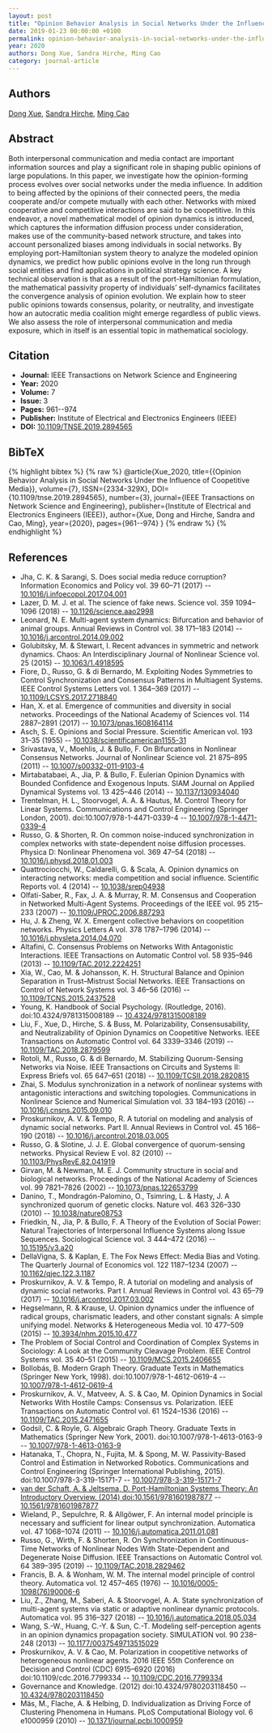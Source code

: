 ```yaml
---
layout: post
title: "Opinion Behavior Analysis in Social Networks Under the Influence of Coopetitive Media"
date: 2019-01-23 00:00:00 +0100
permalink: opinion-behavior-analysis-in-social-networks-under-the-influence-of-coopetitive-media
year: 2020
authors: Dong Xue, Sandra Hirche, Ming Cao
category: journal-article
---
```

 
## Authors
[Dong Xue](authors/dong-xue), [Sandra Hirche](authors/sandra-hirche), [Ming Cao](authors/ming-cao)
 
## Abstract
Both interpersonal communication and media contact are important information sources and play a significant role in shaping public opinions of large populations. In this paper, we investigate how the opinion-forming process evolves over social networks under the media influence. In addition to being affected by the opinions of their connected peers, the media cooperate and/or compete mutually with each other. Networks with mixed cooperative and competitive interactions are said to be coopetitive. In this endeavor, a novel mathematical model of opinion dynamics is introduced, which captures the information diffusion process under consideration, makes use of the community-based network structure, and takes into account personalized biases among individuals in social networks. By employing port-Hamiltonian system theory to analyze the modeled opinion dynamics, we predict how public opinions evolve in the long run through social entities and find applications in political strategy science. A key technical observation is that as a result of the port-Hamiltonian formulation, the mathematical passivity property of individuals’ self-dynamics facilitates the convergence analysis of opinion evolution. We explain how to steer public opinions towards consensus, polarity, or neutrality, and investigate how an autocratic media coalition might emerge regardless of public views. We also assess the role of interpersonal communication and media exposure, which in itself is an essential topic in mathematical sociology.
 
## Citation
- **Journal:** IEEE Transactions on Network Science and Engineering
- **Year:** 2020
- **Volume:** 7
- **Issue:** 3
- **Pages:** 961--974
- **Publisher:** Institute of Electrical and Electronics Engineers (IEEE)
- **DOI:** [10.1109/TNSE.2019.2894565](https://doi.org/10.1109/TNSE.2019.2894565)
 
## BibTeX
{% highlight bibtex %}
{% raw %}
@article{Xue_2020,
  title={{Opinion Behavior Analysis in Social Networks Under the Influence of Coopetitive Media}},
  volume={7},
  ISSN={2334-329X},
  DOI={10.1109/tnse.2019.2894565},
  number={3},
  journal={IEEE Transactions on Network Science and Engineering},
  publisher={Institute of Electrical and Electronics Engineers (IEEE)},
  author={Xue, Dong and Hirche, Sandra and Cao, Ming},
  year={2020},
  pages={961--974}
}
{% endraw %}
{% endhighlight %}
 
## References
- Jha, C. K. & Sarangi, S. Does social media reduce corruption? Information Economics and Policy vol. 39 60–71 (2017) -- [10.1016/j.infoecopol.2017.04.001](https://doi.org/10.1016/j.infoecopol.2017.04.001)
- Lazer, D. M. J. et al. The science of fake news. Science vol. 359 1094–1096 (2018) -- [10.1126/science.aao2998](https://doi.org/10.1126/science.aao2998)
- Leonard, N. E. Multi-agent system dynamics: Bifurcation and behavior of animal groups. Annual Reviews in Control vol. 38 171–183 (2014) -- [10.1016/j.arcontrol.2014.09.002](https://doi.org/10.1016/j.arcontrol.2014.09.002)
- Golubitsky, M. & Stewart, I. Recent advances in symmetric and network dynamics. Chaos: An Interdisciplinary Journal of Nonlinear Science vol. 25 (2015) -- [10.1063/1.4918595](https://doi.org/10.1063/1.4918595)
- Fiore, D., Russo, G. & di Bernardo, M. Exploiting Nodes Symmetries to Control Synchronization and Consensus Patterns in Multiagent Systems. IEEE Control Systems Letters vol. 1 364–369 (2017) -- [10.1109/LCSYS.2017.2718840](https://doi.org/10.1109/LCSYS.2017.2718840)
- Han, X. et al. Emergence of communities and diversity in social networks. Proceedings of the National Academy of Sciences vol. 114 2887–2891 (2017) -- [10.1073/pnas.1608164114](https://doi.org/10.1073/pnas.1608164114)
- Asch, S. E. Opinions and Social Pressure. Scientific American vol. 193 31–35 (1955) -- [10.1038/scientificamerican1155-31](https://doi.org/10.1038/scientificamerican1155-31)
- Srivastava, V., Moehlis, J. & Bullo, F. On Bifurcations in Nonlinear Consensus Networks. Journal of Nonlinear Science vol. 21 875–895 (2011) -- [10.1007/s00332-011-9103-4](https://doi.org/10.1007/s00332-011-9103-4)
- Mirtabatabaei, A., Jia, P. & Bullo, F. Eulerian Opinion Dynamics with Bounded Confidence and Exogenous Inputs. SIAM Journal on Applied Dynamical Systems vol. 13 425–446 (2014) -- [10.1137/130934040](https://doi.org/10.1137/130934040)
- Trentelman, H. L., Stoorvogel, A. A. & Hautus, M. Control Theory for Linear Systems. Communications and Control Engineering (Springer London, 2001). doi:10.1007/978-1-4471-0339-4 -- [10.1007/978-1-4471-0339-4](https://doi.org/10.1007/978-1-4471-0339-4)
- Russo, G. & Shorten, R. On common noise-induced synchronization in complex networks with state-dependent noise diffusion processes. Physica D: Nonlinear Phenomena vol. 369 47–54 (2018) -- [10.1016/j.physd.2018.01.003](https://doi.org/10.1016/j.physd.2018.01.003)
- Quattrociocchi, W., Caldarelli, G. & Scala, A. Opinion dynamics on interacting networks: media competition and social influence. Scientific Reports vol. 4 (2014) -- [10.1038/srep04938](https://doi.org/10.1038/srep04938)
- Olfati-Saber, R., Fax, J. A. & Murray, R. M. Consensus and Cooperation in Networked Multi-Agent Systems. Proceedings of the IEEE vol. 95 215–233 (2007) -- [10.1109/JPROC.2006.887293](https://doi.org/10.1109/JPROC.2006.887293)
- Hu, J. & Zheng, W. X. Emergent collective behaviors on coopetition networks. Physics Letters A vol. 378 1787–1796 (2014) -- [10.1016/j.physleta.2014.04.070](https://doi.org/10.1016/j.physleta.2014.04.070)
- Altafini, C. Consensus Problems on Networks With Antagonistic Interactions. IEEE Transactions on Automatic Control vol. 58 935–946 (2013) -- [10.1109/TAC.2012.2224251](https://doi.org/10.1109/TAC.2012.2224251)
- Xia, W., Cao, M. & Johansson, K. H. Structural Balance and Opinion Separation in Trust–Mistrust Social Networks. IEEE Transactions on Control of Network Systems vol. 3 46–56 (2016) -- [10.1109/TCNS.2015.2437528](https://doi.org/10.1109/TCNS.2015.2437528)
- Young, K. Handbook of Social Psychology. (Routledge, 2016). doi:10.4324/9781315008189 -- [10.4324/9781315008189](https://doi.org/10.4324/9781315008189)
- Liu, F., Xue, D., Hirche, S. & Buss, M. Polarizability, Consensusability, and Neutralizability of Opinion Dynamics on Coopetitive Networks. IEEE Transactions on Automatic Control vol. 64 3339–3346 (2019) -- [10.1109/TAC.2018.2879599](https://doi.org/10.1109/TAC.2018.2879599)
- Rotoli, M., Russo, G. & di Bernardo, M. Stabilizing Quorum-Sensing Networks via Noise. IEEE Transactions on Circuits and Systems II: Express Briefs vol. 65 647–651 (2018) -- [10.1109/TCSII.2018.2820815](https://doi.org/10.1109/TCSII.2018.2820815)
- Zhai, S. Modulus synchronization in a network of nonlinear systems with antagonistic interactions and switching topologies. Communications in Nonlinear Science and Numerical Simulation vol. 33 184–193 (2016) -- [10.1016/j.cnsns.2015.09.010](https://doi.org/10.1016/j.cnsns.2015.09.010)
- Proskurnikov, A. V. & Tempo, R. A tutorial on modeling and analysis of dynamic social networks. Part II. Annual Reviews in Control vol. 45 166–190 (2018) -- [10.1016/j.arcontrol.2018.03.005](https://doi.org/10.1016/j.arcontrol.2018.03.005)
- Russo, G. & Slotine, J. J. E. Global convergence of quorum-sensing networks. Physical Review E vol. 82 (2010) -- [10.1103/PhysRevE.82.041919](https://doi.org/10.1103/PhysRevE.82.041919)
- Girvan, M. & Newman, M. E. J. Community structure in social and biological networks. Proceedings of the National Academy of Sciences vol. 99 7821–7826 (2002) -- [10.1073/pnas.122653799](https://doi.org/10.1073/pnas.122653799)
- Danino, T., Mondragón-Palomino, O., Tsimring, L. & Hasty, J. A synchronized quorum of genetic clocks. Nature vol. 463 326–330 (2010) -- [10.1038/nature08753](https://doi.org/10.1038/nature08753)
- Friedkin, N., Jia, P. & Bullo, F. A Theory of the Evolution of Social Power: Natural Trajectories of Interpersonal Influence Systems along Issue Sequences. Sociological Science vol. 3 444–472 (2016) -- [10.15195/v3.a20](https://doi.org/10.15195/v3.a20)
- DellaVigna, S. & Kaplan, E. The Fox News Effect: Media Bias and Voting. The Quarterly Journal of Economics vol. 122 1187–1234 (2007) -- [10.1162/qjec.122.3.1187](https://doi.org/10.1162/qjec.122.3.1187)
- Proskurnikov, A. V. & Tempo, R. A tutorial on modeling and analysis of dynamic social networks. Part I. Annual Reviews in Control vol. 43 65–79 (2017) -- [10.1016/j.arcontrol.2017.03.002](https://doi.org/10.1016/j.arcontrol.2017.03.002)
- Hegselmann, R. & Krause, U. Opinion dynamics under the influence of radical groups, charismatic leaders, and other constant signals: A simple unifying model. Networks &amp; Heterogeneous Media vol. 10 477–509 (2015) -- [10.3934/nhm.2015.10.477](https://doi.org/10.3934/nhm.2015.10.477)
- The Problem of Social Control and Coordination of Complex Systems in Sociology: A Look at the Community Cleavage Problem. IEEE Control Systems vol. 35 40–51 (2015) -- [10.1109/MCS.2015.2406655](https://doi.org/10.1109/MCS.2015.2406655)
- Bollobás, B. Modern Graph Theory. Graduate Texts in Mathematics (Springer New York, 1998). doi:10.1007/978-1-4612-0619-4 -- [10.1007/978-1-4612-0619-4](https://doi.org/10.1007/978-1-4612-0619-4)
- Proskurnikov, A. V., Matveev, A. S. & Cao, M. Opinion Dynamics in Social Networks With Hostile Camps: Consensus vs. Polarization. IEEE Transactions on Automatic Control vol. 61 1524–1536 (2016) -- [10.1109/TAC.2015.2471655](https://doi.org/10.1109/TAC.2015.2471655)
- Godsil, C. & Royle, G. Algebraic Graph Theory. Graduate Texts in Mathematics (Springer New York, 2001). doi:10.1007/978-1-4613-0163-9 -- [10.1007/978-1-4613-0163-9](https://doi.org/10.1007/978-1-4613-0163-9)
- Hatanaka, T., Chopra, N., Fujita, M. & Spong, M. W. Passivity-Based Control and Estimation in Networked Robotics. Communications and Control Engineering (Springer International Publishing, 2015). doi:10.1007/978-3-319-15171-7 -- [10.1007/978-3-319-15171-7](https://doi.org/10.1007/978-3-319-15171-7)
- [van der Schaft, A. & Jeltsema, D. Port-Hamiltonian Systems Theory: An Introductory Overview. (2014) doi:10.1561/9781601987877](port-hamiltonian-systems-theory-an-introductory-overview) -- [10.1561/9781601987877](https://doi.org/10.1561/9781601987877)
- Wieland, P., Sepulchre, R. & Allgöwer, F. An internal model principle is necessary and sufficient for linear output synchronization. Automatica vol. 47 1068–1074 (2011) -- [10.1016/j.automatica.2011.01.081](https://doi.org/10.1016/j.automatica.2011.01.081)
- Russo, G., Wirth, F. & Shorten, R. On Synchronization in Continuous-Time Networks of Nonlinear Nodes With State-Dependent and Degenerate Noise Diffusion. IEEE Transactions on Automatic Control vol. 64 389–395 (2019) -- [10.1109/TAC.2018.2829462](https://doi.org/10.1109/TAC.2018.2829462)
- Francis, B. A. & Wonham, W. M. The internal model principle of control theory. Automatica vol. 12 457–465 (1976) -- [10.1016/0005-1098(76)90006-6](https://doi.org/10.1016/0005-1098(76)90006-6)
- Liu, Z., Zhang, M., Saberi, A. & Stoorvogel, A. A. State synchronization of multi-agent systems via static or adaptive nonlinear dynamic protocols. Automatica vol. 95 316–327 (2018) -- [10.1016/j.automatica.2018.05.034](https://doi.org/10.1016/j.automatica.2018.05.034)
- Wang, S.-W., Huang, C.-Y. & Sun, C.-T. Modeling self-perception agents in an opinion dynamics propagation society. SIMULATION vol. 90 238–248 (2013) -- [10.1177/0037549713515029](https://doi.org/10.1177/0037549713515029)
- Proskurnikov, A. V. & Cao, M. Polarization in coopetitive networks of heterogeneous nonlinear agents. 2016 IEEE 55th Conference on Decision and Control (CDC) 6915–6920 (2016) doi:10.1109/cdc.2016.7799334 -- [10.1109/CDC.2016.7799334](https://doi.org/10.1109/CDC.2016.7799334)
- Governance and Knowledge. (2012) doi:10.4324/9780203118450 -- [10.4324/9780203118450](https://doi.org/10.4324/9780203118450)
- Mäs, M., Flache, A. & Helbing, D. Individualization as Driving Force of Clustering Phenomena in Humans. PLoS Computational Biology vol. 6 e1000959 (2010) -- [10.1371/journal.pcbi.1000959](https://doi.org/10.1371/journal.pcbi.1000959)

